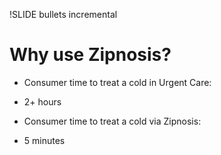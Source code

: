 !SLIDE bullets incremental
# Why use Zipnosis? #

* Consumer time to treat a cold in Urgent Care:

* 2+ hours

* Consumer time to treat a cold via Zipnosis:

* 5 minutes
